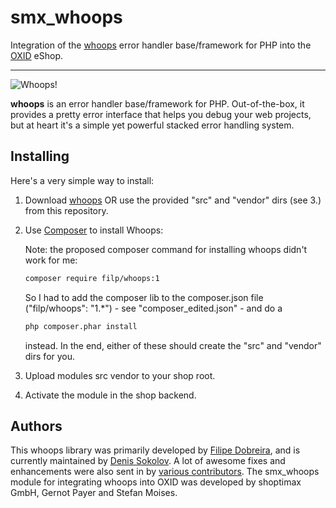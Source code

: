 smx_whoops
==========

Integration of the [whoops](https://github.com/filp/whoops/) error handler base/framework for PHP into the [OXID](http://www.oxid-esales.com) eShop.

-----

![Whoops!](http://i.imgur.com/xiZ1tUU.png)

**whoops** is an error handler base/framework for PHP. Out-of-the-box, it provides a pretty
error interface that helps you debug your web projects, but at heart it's a simple yet
powerful stacked error handling system.

## Installing
Here's a very simple way to install:

1. Download [whoops](https://github.com/filp/whoops/) OR use the provided "src" and "vendor" dirs (see 3.) from this repository.

2. Use [Composer](http://getcomposer.org) to install Whoops:

    Note: the proposed composer command for installing whoops didn't work for me:
    
    ```bash
    composer require filp/whoops:1
    ```
    
    So I had to add the composer lib to the composer.json file ("filp/whoops": "1.*") - see "composer_edited.json" - and do a

    ```bash
    php composer.phar install
    ```

    instead.
    In the end, either of these should create the "src" and "vendor" dirs for you.
    
3. Upload
    modules
    src
    vendor
    to your shop root.

4. Activate the module in the shop backend.

## Authors

This whoops library was primarily developed by [Filipe Dobreira](https://github.com/filp), and is currently maintained by [Denis Sokolov](https://github.com/denis-sokolov). A lot of awesome fixes and enhancements were also sent in by [various contributors](https://github.com/filp/whoops/contributors).
The smx_whoops module for integrating whoops into OXID was developed by shoptimax GmbH, Gernot Payer and Stefan Moises.
